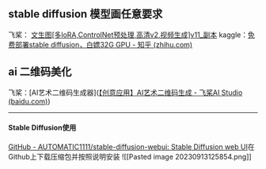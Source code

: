 
## stable diffusion 模型画任意要求

飞桨： [文生图[多loRA,ControlNet预处理,高清v2,视频生成]v11_副本](https://aistudio.baidu.com/projectdetail/6665563)
kaggle：[免费部署stable diffusion，白嫖32G GPU - 知乎 (zhihu.com)](https://zhuanlan.zhihu.com/p/643442494)
## ai 二维码美化

飞桨：[AI艺术二维码生成器]([【创意应用】AI艺术二维码生成 - 飞桨AI Studio (baidu.com)](https://aistudio.baidu.com/projectdetail/6452331))



---

#### Stable Diffusion使用
[GitHub - AUTOMATIC1111/stable-diffusion-webui: Stable Diffusion web UI](https://github.com/AUTOMATIC1111/stable-diffusion-webui)在Github上下载压缩包并按照说明安装
![[Pasted image 20230913125854.png]]

